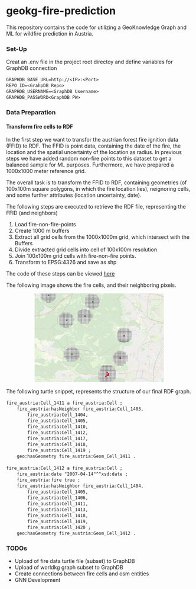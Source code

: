 # geokg-fire-prediction

This repository contains the code for utilizing a GeoKnowledge Graph and ML for wildfire prediction in Austria.

### Set-Up

Creat an .env file in the project root directoy and define variables for GraphDB connection

```
GRAPHDB_BASE_URL=http://<IP>:<Port>
REPO_ID=<GrahpDB Repo>
GRAPHDB_USERNAME=<GraphDB Username>
GRAPHDB_PASSWORD<GraphDB PW>
```

### Data Preparation

#### Transform fire cells to RDF

In the first step we want to transfor the austrian forest fire ignition data (FFID) to RDF.
The FFID is point data, containing the date of the fire, the location and the spatial uncertainty of the location as radius.
In previous steps we have added random non-fire points to this dataset to get a balanced sample for ML purposes.
Furthermore, we have prepared a 1000x1000 meter reference grid.

The overall task is to transform the FFID to RDF, containing geometries (of 100x100m square polygons, in which the fire location lies), neignoring cells, and some further attributes (location uncertainty, date).

The following steps are executed to retrieve the RDF file, representing the FFID (and neighbors)

1. Load fire-non-fire-points
2. Create 1000 m buffers
3. Extract all grid cells from the 1000x1000m grid, which intersect with the Buffers
4. Divide extracted grid cells into cell of 100x100m resolution
5. Join 100x100m grid cells with fire-non-fire points.
6. Transform to EPSG:4326 and save as shp

The code of these steps can be viewed [here](src/knowledge_graph/transform_fire_data_to_rdf.py)

The following image shows the fire cells, and their neighboring pixels.

<p align="center">
  <img src="images/fire_cells.png" width="350" title="Fire cells and their neighbors. Green pixels represent non-fire cells, red pixels fire cells and grey pixels don't have a fire attribute and just sever for identifying the neighbors of the fire cells">
</p>

The following turtle snippet, represents the structure of our final RDF graph.

```
fire_austria:Cell_1411 a fire_austria:Cell ;
    fire_austria:hasNeighbor fire_austria:Cell_1403,
        fire_austria:Cell_1404,
        fire_austria:Cell_1405,
        fire_austria:Cell_1410,
        fire_austria:Cell_1412,
        fire_austria:Cell_1417,
        fire_austria:Cell_1418,
        fire_austria:Cell_1419 ;
    geo:hasGeometry fire_austria:Geom_Cell_1411 .

fire_austria:Cell_1412 a fire_austria:Cell ;
    fire_austria:date "2007-04-14"^^xsd:date ;
    fire_austria:fire true ;
    fire_austria:hasNeighbor fire_austria:Cell_1404,
        fire_austria:Cell_1405,
        fire_austria:Cell_1406,
        fire_austria:Cell_1411,
        fire_austria:Cell_1413,
        fire_austria:Cell_1418,
        fire_austria:Cell_1419,
        fire_austria:Cell_1420 ;
    geo:hasGeometry fire_austria:Geom_Cell_1412 .
```

### TODOs

- Upload of fire data turtle file (subset) to GraphDB
- Upload of worldkg graph subset to GraphDB
- Create connections between fire cells and osm entities
- GNN Development
